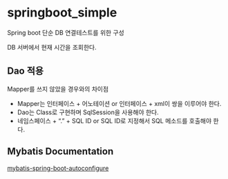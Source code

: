 # springboot_simple
Spring boot 단순 DB 연결테스트를 위한 구성

DB 서버에서 현재 시간을 조회한다. 

## Dao 적용
Mapper를 쓰지 않았을 경우와의 차이점 

* Mapper는 인터페이스 + 어노테이션 or 인터페이스 + xml이 쌍을 이루어야 한다. 
* Dao는 Class로 구현하며 SqlSession을 사용해야 한다.
* 네임스페이스 + “.” + SQL ID or SQL ID로 지정해서 SQL 메소드를 호출해야 한다.

## Mybatis Documentation

[mybatis-spring-boot-autoconfigure](https://mybatis.org/spring-boot-starter/mybatis-spring-boot-autoconfigure/)
